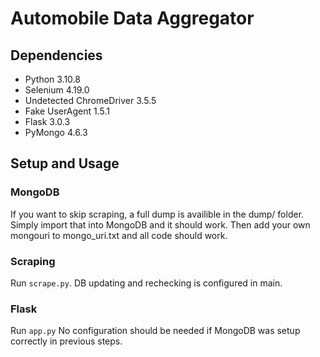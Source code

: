 # Automobile Data Aggregator

## Dependencies
- Python 3.10.8
- Selenium 4.19.0
- Undetected ChromeDriver 3.5.5
- Fake UserAgent 1.5.1
- Flask 3.0.3
- PyMongo 4.6.3


## Setup and Usage
### MongoDB
If you want to skip scraping, a full dump is availible in the dump/ folder. Simply import that into MongoDB and it should work. Then add your own mongouri to mongo_uri.txt and all code should work.

### Scraping
Run `scrape.py`. DB updating and rechecking is configured in main.

### Flask
Run `app.py` No configuration should be needed if MongoDB was setup correctly in previous steps.

